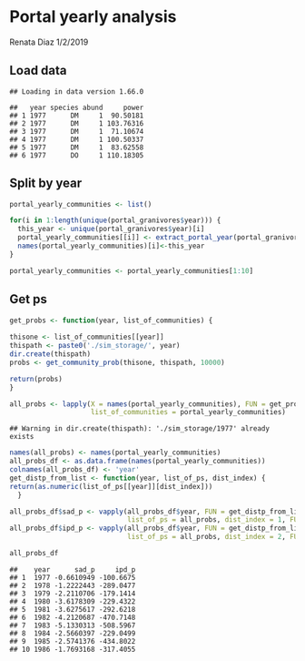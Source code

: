 Portal yearly analysis
================
Renata Diaz
1/2/2019

Load data
---------

    ## Loading in data version 1.66.0

    ##   year species abund     power
    ## 1 1977      DM     1  90.50181
    ## 2 1977      DM     1 103.76316
    ## 3 1977      DM     1  71.10674
    ## 4 1977      DM     1 100.50337
    ## 5 1977      DM     1  83.62558
    ## 6 1977      DO     1 110.18305

Split by year
-------------

``` r
portal_yearly_communities <- list()

for(i in 1:length(unique(portal_granivores$year))) {
  this_year <- unique(portal_granivores$year)[i]
  portal_yearly_communities[[i]] <- extract_portal_year(portal_granivores, chosen_year= this_year)
  names(portal_yearly_communities)[i]<-this_year
}

portal_yearly_communities <- portal_yearly_communities[1:10]
```

Get ps
------

``` r
get_probs <- function(year, list_of_communities) {
  
thisone <- list_of_communities[[year]]
thispath <- paste0('./sim_storage/', year)
dir.create(thispath)
probs <- get_community_prob(thisone, thispath, 10000)

return(probs)
}

all_probs <- lapply(X = names(portal_yearly_communities), FUN = get_probs,
                    list_of_communities = portal_yearly_communities)
```

    ## Warning in dir.create(thispath): './sim_storage/1977' already exists

``` r
names(all_probs) <- names(portal_yearly_communities)
all_probs_df <- as.data.frame(names(portal_yearly_communities))
colnames(all_probs_df) <- 'year'
get_distp_from_list <- function(year, list_of_ps, dist_index) {
return(as.numeric(list_of_ps[[year]][dist_index]))
  }

all_probs_df$sad_p <- vapply(all_probs_df$year, FUN = get_distp_from_list,
                             list_of_ps = all_probs, dist_index = 1, FUN.VALUE = as.numeric(all_probs[[1]][1]))
all_probs_df$ipd_p <- vapply(all_probs_df$year, FUN = get_distp_from_list,
                             list_of_ps = all_probs, dist_index = 2, FUN.VALUE = as.numeric(all_probs[[1]][1]))

all_probs_df
```

    ##    year      sad_p     ipd_p
    ## 1  1977 -0.6610949 -100.6675
    ## 2  1978 -1.2222443 -289.0477
    ## 3  1979 -2.2110706 -179.1414
    ## 4  1980 -3.6178309 -229.4322
    ## 5  1981 -3.6275617 -292.6218
    ## 6  1982 -4.2120687 -470.7148
    ## 7  1983 -5.1330313 -508.5967
    ## 8  1984 -2.5660397 -229.0499
    ## 9  1985 -2.5741376 -434.8022
    ## 10 1986 -1.7693168 -317.4055

